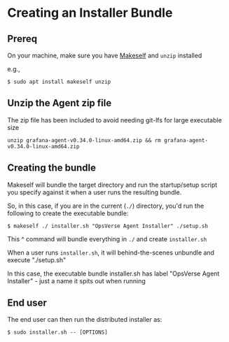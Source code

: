 # Creating an Installer Bundle

## Prereq

On your machine, make sure you have [Makeself](https://makeself.io) and `unzip` installed

e.g.,
```
$ sudo apt install makeself unzip
```

## Unzip the Agent zip file
The zip file has been included to avoid needing git-lfs for large executable size

```
unzip grafana-agent-v0.34.0-linux-amd64.zip && rm grafana-agent-v0.34.0-linux-amd64.zip
```

## Creating the bundle

Makeself will bundle the target directory and run the startup/setup script you specify against it when a user runs the resulting bundle.

So, in this case, if you are in the current (`./`) directory, you'd run the following to create the executable bundle:

```
$ makeself ./ installer.sh "OpsVerse Agent Installer" ./setup.sh
```

This ^ command will bundle everything in `./` and create `installer.sh` 

When a user runs `installer.sh`, it will behind-the-scenes unbundle and execute "./setup.sh"

In this case, the executable bundle installer.sh has label "OpsVerse Agent Installer" - just a name it spits out when running

## End user

The end user can then run the distributed installer as:

```
$ sudo installer.sh -- [OPTIONS]
```
